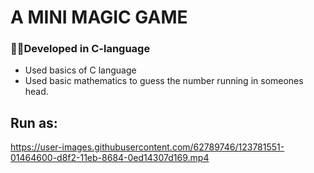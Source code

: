 # A MINI MAGIC GAME
### 👨‍💻Developed in C-language
- Used basics of C language
- Used basic mathematics to guess the number running in someones head.

## Run as:

https://user-images.githubusercontent.com/62789746/123781551-01464600-d8f2-11eb-8684-0ed14307d169.mp4

